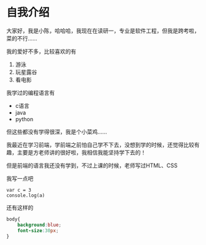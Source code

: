 # 自我介绍

大家好，我是小陈，哈哈哈，我现在在读研一，专业是软件工程，但我是跨考啦，菜的不行......

我的爱好不多，比较喜欢的有
1. 游泳
2. 玩星露谷
3. 看电影

我学过的编程语言有
* c语言
* java
* python

但这些都没有学得很深，我是个小菜鸡......

我最近在学习前端，学前端之前怕自己学不下去，没想到学的时候，还觉得比较有趣，主要是方老师讲的很好啦，我相信我能坚持学下去的！

但是前端的语言我还没有学到，不过上课的时候，老师写过HTML、CSS

我写一点吧

    var c = 3
    console.log(a)

还有这样的
```css
body{
    background:blue;
    font-size:30px;
}
```
